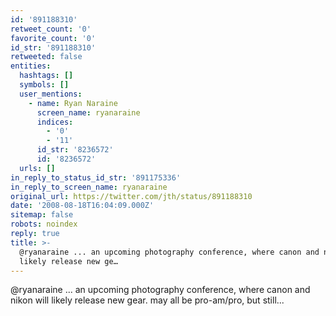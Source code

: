 ```yaml
---
id: '891188310'
retweet_count: '0'
favorite_count: '0'
id_str: '891188310'
retweeted: false
entities:
  hashtags: []
  symbols: []
  user_mentions:
    - name: Ryan Naraine
      screen_name: ryanaraine
      indices:
        - '0'
        - '11'
      id_str: '8236572'
      id: '8236572'
  urls: []
in_reply_to_status_id_str: '891175336'
in_reply_to_screen_name: ryanaraine
original_url: https://twitter.com/jth/status/891188310
date: '2008-08-18T16:04:09.000Z'
sitemap: false
robots: noindex
reply: true
title: >-
  @ryanaraine ... an upcoming photography conference, where canon and nikon will
  likely release new ge…
---
```


@ryanaraine ... an upcoming photography conference, where canon and nikon will likely release new gear. may all be pro-am/pro, but still...